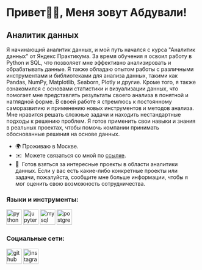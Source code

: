Привет👋🏽, Меня зовут Абдували!
================================================================================================================================

Аналитик данных
------------

Я начинающий аналитик данных, и мой путь начался с курса "Аналитик данных" от Яндекс Практикума. За время обучения я освоил работу в Python и SQL, что позволяет мне эффективно анализировать и обрабатывать данные. Я также обладаю опытом работы с различными инструментами и библиотеками для анализа данных, такими как Pandas, NumPy, Matplotlib, Seaborn, Plotly и другие. Кроме того, я также ознакомился с основами статистики и визуализации данных, что помогает мне представлять результаты своего анализа в понятной и наглядной форме. В своей работе я стремлюсь к постоянному саморазвитию и применению новых инструментов и методов анализа. Мне нравится решать сложные задачи и находить нестандартные подходы к решению проблем. Я готов применить свои навыки и знания в реальных проектах, чтобы помочь компании принимать обоснованные решения на основе данных.

* 🌍  Проживаю в Москве.
* ✉️  Можете связаться со мной по [ссылке](https://t.me/ValiZemo).
* 🤝  Готов взяться за интересные проекты в области аналитики данных. Если у вас есть какие-либо конкретные проекты или задачи, пожалуйста, сообщите мне больше информации, чтобы я мог оценить свою возможность сотрудничества.

### Языки и инструменты:

[<img src='https://cdn.jsdelivr.net/npm/simple-icons@3.0.1/icons/python.svg' alt='python' height='40'>](0)     [<img src='https://cdn.jsdelivr.net/npm/simple-icons@3.0.1/icons/jupyter.svg' alt='jupyter' height='40'>](0)     [<img src='https://cdn.jsdelivr.net/npm/simple-icons@3.0.1/icons/mysql.svg' alt='mysql' height='40'>](0)     [<img src='https://cdn.jsdelivr.net/npm/simple-icons@3.0.1/icons/postgresql.svg' alt='postgresql' height='40'>](0)  

### Социальные сети:

[<img src='https://cdn.jsdelivr.net/npm/simple-icons@3.0.1/icons/github.svg' alt='github' height='40'>](https://github.com/AbduvaliMuminov)     [<img src='https://cdn.jsdelivr.net/npm/simple-icons@3.0.1/icons/instagram.svg' alt='instagram' height='40'>](https://www.instagram.com/muminovvali/)     

